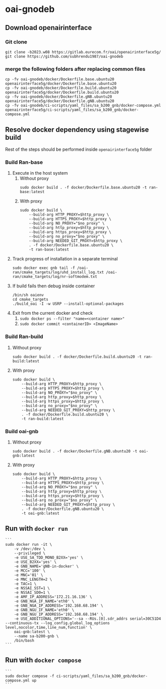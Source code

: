 # oai-gnodeb
## Download openairinterface
### Git clone
```
git clone -b2023.w08 https://gitlab.eurecom.fr/oai/openairinterface5g/
git clone https://github.com/subhrendu1987/oai-gnodeb
```
### merge the following folders after replacing common files
```
cp -fv oai-gnodeb/docker/Dockerfile.base.ubuntu20 openairinterface5g/docker/Dockerfile.base.ubuntu20
cp -fv oai-gnodeb/docker/Dockerfile.build.ubuntu20 openairinterface5g/docker/Dockerfile.build.ubuntu20
cp -fv oai-gnodeb/docker/Dockerfile.gNB.ubuntu20 openairinterface5g/docker/Dockerfile.gNB.ubuntu20
cp -fv oai-gnodeb/ci-scripts/yaml_files/sa_b200_gnb/docker-compose.yml openairinterface5g/ci-scripts/yaml_files/sa_b200_gnb/docker-compose.yml
```
## Resolve docker dependency using stagewise build
Rest of the steps should be performed inside `openairinterface5g` folder
### Build Ran-base
1.  Execute in the host system
	1. Without proxy
		```
		sudo docker build . -f docker/Dockerfile.base.ubuntu20 -t ran-base:latest
		```
	1. With proxy
		```
		sudo docker build \
			--build-arg HTTP_PROXY=$http_proxy \
			--build-arg HTTPS_PROXY=$http_proxy \
			--build-arg NO_PROXY="$no_proxy" \
			--build-arg http_proxy=$http_proxy \
			--build-arg https_proxy=$http_proxy \
			--build-arg no_proxy="$no_proxy" \
			--build-arg NEEDED_GIT_PROXY=$http_proxy \
			. -f docker/Dockerfile.base.ubuntu20 \
			-t ran-base:latest
		```
1. Track progress of installation in a separate terminal
	```
	sudo docker exec gnb tail -f /oai-ran/cmake_targets/log/uhd_install_log.txt /oai-ran/cmake_targets/log/nr-softmodem.txt
	```
1. If build fails then debug inside container
	```
	/bin/sh oaienv
	cd cmake_targets
	./build_oai -I -w USRP --install-optional-packages
	```
1. Exit from the current docker and check 
	1. `sudo docker ps --filter "name=<container name>"`
	1. `sudo docker commit <containerID> <ImageName>`
### Build Ran-build
1. Without proxy
	```	
	sudo docker build . -f docker/Dockerfile.build.ubuntu20 -t ran-build:latest
	```
1. With proxy
	```
	sudo docker build \
		--build-arg HTTP_PROXY=$http_proxy \
		--build-arg HTTPS_PROXY=$http_proxy \
		--build-arg NO_PROXY="$no_proxy" \
		--build-arg http_proxy=$http_proxy \
		--build-arg https_proxy=$http_proxy \
		--build-arg no_proxy="$no_proxy" \
		--build-arg NEEDED_GIT_PROXY=$http_proxy \
		. -f docker/Dockerfile.build.ubuntu20 \
		-t ran-build:latest
	```
### Build oai-gnb
1. Without proxy
	```	
	sudo docker build . -f docker/Dockerfile.gNB.ubuntu20 -t oai-gnb:latest
	```
1. With proxy
	```
	sudo docker build \
		--build-arg HTTP_PROXY=$http_proxy \
		--build-arg HTTPS_PROXY=$http_proxy \
		--build-arg NO_PROXY="$no_proxy" \
		--build-arg http_proxy=$http_proxy \
		--build-arg https_proxy=$http_proxy \
		--build-arg no_proxy="$no_proxy" \
		--build-arg NEEDED_GIT_PROXY=$http_proxy \
		. -f docker/Dockerfile.gNB.ubuntu20 \
		-t oai-gnb:latest
	```
## Run with `docker run`
	```
	sudo docker run -it \
		-v /dev:/dev \
		--privileged \
		-e USE_SA_TDD_MONO_B2XX='yes' \
	    -e USE_B2XX='yes' \
	    -e GNB_NAME='gNB-in-docker' \
	    -e MCC='100' \
	    -e MNC='01' \
	    -e MNC_LENGTH=2 \
	    -e TAC=1 \
	    -e NSSAI_SST=1 \
	    -e NSSAI_SD0=1 \
	    -e AMF_IP_ADDRESS='172.21.16.136' \
	    -e GNB_NGA_IF_NAME='eth0' \
	    -e GNB_NGA_IP_ADDRESS='192.168.68.194' \
	    -e GNB_NGU_IF_NAME='eth0' \
	    -e GNB_NGU_IP_ADDRESS='192.168.68.194' \
	    -e USE_ADDITIONAL_OPTIONS='--sa --RUs.[0].sdr_addrs serial=30C51D4 --continuous-tx --log_config.global_log_options level,nocolor,time,line_num,function' \
		oai-gnb:latest \
		--name sa-b200-gnb \
		/bin/bash
	```

## Run with `docker compose`
	```
	sudo docker compose -f ci-scripts/yaml_files/sa_b200_gnb/docker-compose.yml up
	```
